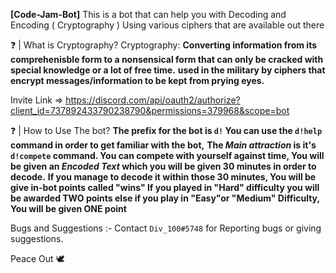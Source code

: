 **[Code-Jam-Bot]**
This is a bot that can help you with Decoding and Encoding ( Cryptography ) Using various ciphers that are available out there

❓ | What is Cryptography?
  Cryptography: 
  **Converting information from its comprehenisble form to a nonsensical form that can only be cracked with special knowledge or a lot of free time.**
  **used in the military by ciphers that encrypt messages/information to be kept from prying eyes.**
  
  Invite Link => https://discord.com/api/oauth2/authorize?client_id=737892433790238790&permissions=379968&scope=bot
  
  
  ❓ | How to Use The bot?
  **The prefix for the bot is `d!` You can use the `d!help` command in order to get familiar with the bot,**
  **The _Main attraction_ is it's `d!compete` command. You can compete with yourself against time, You will be given an *Encoded Text* which you will be given 30 minutes in order to decode.**
  **If you manage to decode it within those 30 minutes, You will be give in-bot points called "wins" If you played in "Hard" difficulty you will be awarded TWO points else if you play in "Easy"or "Medium" Difficulty, You will be given ONE point**
  
  Bugs and Suggestions :- 
    Contact `Div_100#5748` for Reporting bugs or giving suggestions. 
   
   
   
Peace Out 🕊️
